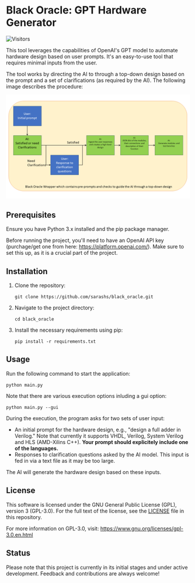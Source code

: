 # Black Oracle: GPT Hardware Generator
![Visitors](https://api.visitorbadge.io/api/visitors?path=https%3A%2F%2Fgithub.com%2Fsarashs%2Fblack_oracle&label=VISITORS&countColor=%23263759)

This tool leverages the capabilities of OpenAI's GPT model to automate hardware design based on user prompts. It's an easy-to-use tool that requires minimal inputs from the user.

The tool works by directing the AI to through a top-down design based on the prompt and a set of clarifications (as required by the AI). The following image describes the procedure:

![Alt Text](https://github.com/sarashs/black_oracle/blob/development/Images/Block_diagram.png)

## Prerequisites

Ensure you have Python 3.x installed and the pip package manager.

Before running the project, you'll need to have an OpenAI API key (purchage/get one from here: https://platform.openai.com/). Make sure to set this up, as it is a crucial part of the project.

## Installation

1. Clone the repository:
    ```
    git clone https://github.com/sarashs/black_oracle.git
    ```

2. Navigate to the project directory:
    ```
    cd black_oracle
    ```

3. Install the necessary requirements using pip:
    ```
    pip install -r requirements.txt
    ```

## Usage

Run the following command to start the application:
```
python main.py
```
Note that there are various execution options inluding a gui option:

```
python main.py --gui
```

During the execution, the program asks for two sets of user input:
- An initial prompt for the hardware design, e.g., "design a full adder in Verilog." Note that currently it supports VHDL, Verilog, System Verilog and HLS (AMD-Xilins C++). **Your prompt should explicitely include one of the languages.**
- Responses to clarification questions asked by the AI model. This input is fed in via a text file as it may be too large.

The AI will generate the hardware design based on these inputs.

## License

This software is licensed under the GNU General Public License (GPL), version 3 (GPL-3.0). For the full text of the license, see the [LICENSE](LICENSE) file in this repository.

For more information on GPL-3.0, visit: https://www.gnu.org/licenses/gpl-3.0.en.html

## Status

Please note that this project is currently in its initial stages and under active development. Feedback and contributions are always welcome!
